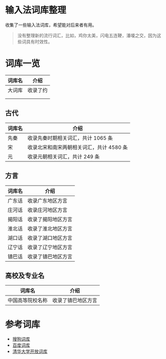 # 输入法词库整理

收集了一些输入法词库，希望能对后来者有用。

> 没有整理新的流行词汇，比如，鸡你太美，闪电五连鞕，潘嗄之交，因为这些词具有时效性。

# 词库一览

| 词库名 | 介绍     |
| ------ | -------- |
| 大词库 | 收录了约 |
|        |          |
|        |          |

## 古代

| 词库名 | 介绍                                     |
| ------ | ---------------------------------------- |
| 先秦   | 收录先秦时期相关词汇，共计 1065  条      |
| 宋     | 收录北宋和南宋两朝相关词汇，共计 4580 条 |
| 元     | 收录元朝相关词汇，共计 249 条            |

## 方言

| 词库名 | 介绍               |
| ------ | ------------------ |
| 广东话 | 收录广东地区方言   |
| 庄河话 | 收录庄河地区方言   |
| 揭阳话 | 收录了揭阳地区方言 |
| 淮北话 | 收录了淮北地区方言 |
| 湖口话 | 收录了湖口地区方言 |
| 辽宁话 | 收录了辽宁地区方言 |
| 镇巴话 | 收录了镇巴地区方言 |

## 高校及专业名

| 词库名           | 介绍               |
| ---------------- | ------------------ |
| 中国高等院校名称 | 收录了镇巴地区方言 |


# 参考词库

- [搜狗词库](https://pinyin.sogou.com/dict/)
- [百度词库](https://shurufa.baidu.com/dict)
- [清华大学开放词库](http://thuocl.thunlp.org/)
